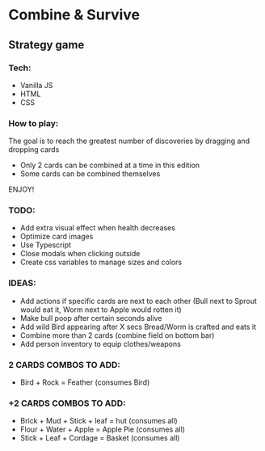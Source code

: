 # Combine & Survive
## Strategy game

### Tech:
* Vanilla JS
* HTML
* CSS

### How to play:
The goal is to reach the greatest number of discoveries by dragging and dropping cards
- Only 2 cards can be combined at a time in this edition
- Some cards can be combined themselves

ENJOY!

### TODO:
* Add extra visual effect when health decreases
* Optimize card images
* Use Typescript
* Close modals when clicking outside
* Create css variables to manage sizes and colors

### IDEAS:
* Add actions if specific cards are next to each other (Bull next to Sprout would eat it, Worm next to Apple would rotten it)
* Make bull poop after certain seconds alive
* Add wild Bird appearing after X secs Bread/Worm is crafted and eats it
* Combine more than 2 cards (combine field on bottom bar)
* Add person inventory to equip clothes/weapons

### 2 CARDS COMBOS TO ADD:
* Bird + Rock = Feather (consumes Bird)

### +2 CARDS COMBOS TO ADD:
* Brick + Mud + Stick + leaf = hut (consumes all)
* Flour + Water + Apple = Apple Pie (consumes all)
* Stick + Leaf + Cordage = Basket (consumes all)
